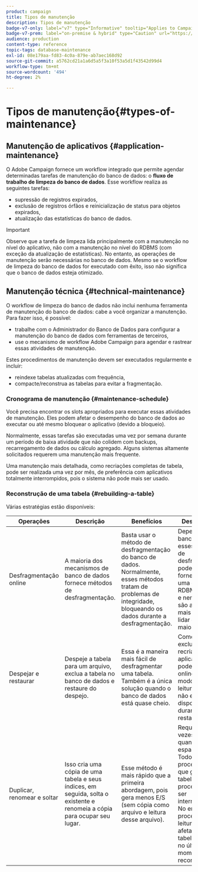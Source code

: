 ```yaml
---
product: campaign
title: Tipos de manutenção
description: Tipos de manutenção
badge-v7-only: label="v7" type="Informative" tooltip="Applies to Campaign Classic v7 only"
badge-v7-prem: label="on-premise & hybrid" type="Caution" url="https://experienceleague.adobe.com/docs/campaign-classic/using/installing-campaign-classic/architecture-and-hosting-models/hosting-models-lp/hosting-models.html?lang=en" tooltip="Applies to on-premise and hybrid deployments only"
audience: production
content-type: reference
topic-tags: database-maintenance
exl-id: 08e179aa-fd83-4c0a-879e-ab7aec168d92
source-git-commit: a5762cd21a1a6d5a5f3a10f53a5d1f43542d99d4
workflow-type: tm+mt
source-wordcount: '494'
ht-degree: 2%

---
```


# Tipos de manutenção{#types-of-maintenance}



## Manutenção de aplicativos {#application-maintenance}

O Adobe Campaign fornece um workflow integrado que permite agendar determinadas tarefas de manutenção do banco de dados: o **fluxo de trabalho de limpeza do banco de dados**. Esse workflow realiza as seguintes tarefas:

* supressão de registros expirados,
* exclusão de registros órfãos e reinicialização de status para objetos expirados,
* atualização das estatísticas do banco de dados.

>[!IMPORTANT]
>
>Observe que a tarefa de limpeza lida principalmente com a manutenção no nível do aplicativo, não com a manutenção no nível do RDBMS (com exceção da atualização de estatísticas). No entanto, as operações de manutenção serão necessárias no banco de dados. Mesmo se o workflow de limpeza do banco de dados for executado com êxito, isso não significa que o banco de dados esteja otimizado.

## Manutenção técnica {#technical-maintenance}

O workflow de limpeza do banco de dados não inclui nenhuma ferramenta de manutenção do banco de dados: cabe a você organizar a manutenção. Para fazer isso, é possível:

* trabalhe com o Administrador do Banco de Dados para configurar a manutenção do banco de dados com ferramentas de terceiros,
* use o mecanismo de workflow Adobe Campaign para agendar e rastrear essas atividades de manutenção.

Estes procedimentos de manutenção devem ser executados regularmente e incluir:

* reindexe tabelas atualizadas com frequência,
* compacte/reconstrua as tabelas para evitar a fragmentação.

### Cronograma de manutenção {#maintenance-schedule}

Você precisa encontrar os slots apropriados para executar essas atividades de manutenção. Eles podem afetar o desempenho do banco de dados ao executar ou até mesmo bloquear o aplicativo (devido a bloqueio).

Normalmente, essas tarefas são executadas uma vez por semana durante um período de baixa atividade que não colidem com backups, recarregamento de dados ou cálculo agregado. Alguns sistemas altamente solicitados requerem uma manutenção mais frequente.

Uma manutenção mais detalhada, como recriações completas de tabela, pode ser realizada uma vez por mês, de preferência com aplicativos totalmente interrompidos, pois o sistema não pode mais ser usado.

### Reconstrução de uma tabela {#rebuilding-a-table}

Várias estratégias estão disponíveis:

<table> 
 <thead> 
  <tr> 
   <th> Operações </th> 
   <th> Descrição </th> 
   <th> Benefícios </th> 
   <th> Desvantagens </th> 
  </tr> 
 </thead> 
 <tbody> 
  <tr> 
   <td> Desfragmentação online<br /> </td> 
   <td> A maioria dos mecanismos de banco de dados fornece métodos de desfragmentação.<br /> </td> 
   <td> Basta usar o método de desfragmentação do banco de dados. Normalmente, esses métodos tratam de problemas de integridade, bloqueando os dados durante a desfragmentação.<br /> </td> 
   <td> Dependendo do banco de dados, esses métodos de desfragmentação podem ser fornecidos como uma opção RDBMS (Oracle) e nem sempre são a maneira mais eficiente de lidar com tabelas maiores.<br /> </td> 
  </tr> 
  <tr> 
   <td> Despejar e restaurar<br /> </td> 
   <td> Despeje a tabela para um arquivo, exclua a tabela no banco de dados e restaure do despejo.<br /> </td> 
   <td> Essa é a maneira mais fácil de desfragmentar uma tabela. Também é a única solução quando o banco de dados está quase cheio.<br /> </td> 
   <td> Como a tabela é excluída e recriada, o aplicativo não pode ser deixado online, mesmo no modo somente leitura (a tabela não está disponível durante a fase de restauração).<br /> </td> 
  </tr> 
  <tr> 
   <td> Duplicar, renomear e soltar<br /> </td> 
   <td> Isso cria uma cópia de uma tabela e seus índices, em seguida, solta o existente e renomeia a cópia para ocupar seu lugar.<br /> </td> 
   <td> Esse método é mais rápido que a primeira abordagem, pois gera menos E/S (sem cópia como arquivo e leitura desse arquivo).<br /> </td> 
   <td> Requer duas vezes a quantidade de espaço.<br /> Todos os processos ativos que gravam na tabela durante o processo devem ser interrompidos. No entanto, os processos de leitura não serão afetados, pois a tabela é trocada no último momento após a reconstrução. <br /> </td> 
  </tr> 
 </tbody> 
</table>
